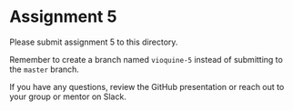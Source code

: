 # Assignment 5

Please submit assignment 5 to this directory.

Remember to create a branch named `vioquine-5` 
instead of submitting to the `master` branch.

If you have any questions, review the GitHub presentation or reach
out to your group or mentor on Slack.
